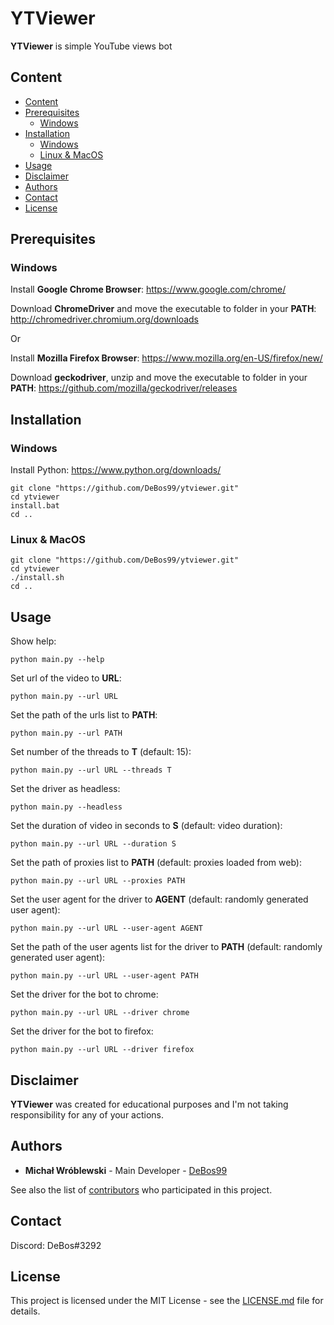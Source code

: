 # YTViewer

**YTViewer** is simple YouTube views bot

## Content

- [Content](#content)
- [Prerequisites](#prerequisites)
  - [Windows](#Prerequisites-Windows)
- [Installation](#installation)
  - [Windows](#Installation-Windows)
  - [Linux & MacOS](#Linux&MacOS)
- [Usage](#usage)
- [Disclaimer](#disclaimer)
- [Authors](#authors)
- [Contact](#contact)
- [License](#license)

## Prerequisites

### <a name="Prerequisites-Windows">Windows

Install **Google Chrome Browser**: https://www.google.com/chrome/

Download **ChromeDriver** and move the executable to folder in your **PATH**: http://chromedriver.chromium.org/downloads

Or

Install **Mozilla Firefox Browser**: https://www.mozilla.org/en-US/firefox/new/

Download **geckodriver**, unzip and move the executable to folder in your **PATH**: https://github.com/mozilla/geckodriver/releases

## Installation

### <a name="Installation-Windows">Windows

Install Python: https://www.python.org/downloads/

```
git clone "https://github.com/DeBos99/ytviewer.git"
cd ytviewer
install.bat
cd ..
```

### <a name="Linux&MacOS">Linux & MacOS

```
git clone "https://github.com/DeBos99/ytviewer.git"
cd ytviewer
./install.sh
cd ..
```

## Usage

Show help:

`python main.py --help`

Set url of the video to **URL**:

`python main.py --url URL`

Set the path of the urls list to **PATH**:

`python main.py --url PATH`

Set number of the threads to **T** (default: 15):

`python main.py --url URL --threads T`

Set the driver as headless:

`python main.py --headless`

Set the duration of video in seconds to **S** (default: video duration):

`python main.py --url URL --duration S`

Set the path of proxies list to **PATH** (default: proxies loaded from web):

`python main.py --url URL --proxies PATH`

Set the user agent for the driver to **AGENT** (default: randomly generated user agent):

`python main.py --url URL --user-agent AGENT`

Set the path of the user agents list for the driver to **PATH** (default: randomly generated user agent):

`python main.py --url URL --user-agent PATH`

Set the driver for the bot to chrome:

`python main.py --url URL --driver chrome`

Set the driver for the bot to firefox:

`python main.py --url URL --driver firefox`

## Disclaimer

**YTViewer** was created for educational purposes and I'm not taking responsibility for any of your actions.

## Authors

* **Michał Wróblewski** - Main Developer - [DeBos99](https://github.com/DeBos99)

See also the list of [contributors](https://github.com/DeBos99/ytviewer.git) who participated in this project.

## Contact

Discord: DeBos#3292

## License

This project is licensed under the MIT License - see the [LICENSE.md](LICENSE.md) file for details.
